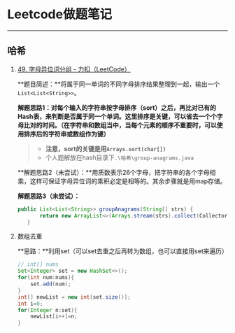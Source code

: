 # Leetcode做题笔记

------

## 哈希

1. [49. 字母异位词分组 - 力扣（LeetCode）](https://leetcode.cn/problems/group-anagrams/description/) 

   **题目简述：**将属于同一单词的不同字母排序结果整理到一起，输出一个`List<List<String>>`。

   **解题思路1：**对每个输入的字符串按字母排序（sort）之后，再比对已有的Hash表，来判断是否属于同一个单词。这里排序是关键，可以省去一个个字母比对的时间。**（在字符串和数组当中，当每个元素的顺序不重要时，可以使用排序后的字符串或数组作为键）**

   > - **注意，sort的关键是用`Arrays.sort(char[])`**
   > - 个人题解放在hash目录下`.\哈希\group-anagrams.java`

   **解题思路2（未尝试）：**用质数表示26个字母，把字符串的各个字母相乘，这样可保证字母异位词的乘积必定是相等的。其余步骤就是用map存储。

   **解题思路3（未尝试）：**

   ```java
   public List<List<String>> groupAnagrams(String[] strs) {
          return new ArrayList<>(Arrays.stream(strs).collect(Collectors.groupingBy(s -> s.chars().sorted().collect(StringBuilder::new, StringBuilder::appendCodePoint, StringBuilder::append).toString())).values());
      }
   ```

2. 数组去重

   **思路：**利用set（可以set去重之后再转为数组，也可以直接用set来遍历）

   ```java
   // int[] nums
   Set<Integer> set = new HashSet<>();
   for(int num:nums){
       set.add(num);
   }
   int[] newList = new int[set.size()];
   int i=0;
   for(Integer n:set){
       newList[i++]=n;
   }
   ```

   

